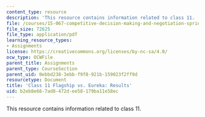 ```yaml
---
content_type: resource
description: 'This resource contains information related to class 11. '
file: /courses/15-067-competitive-decision-making-and-negotiation-spring-2011/b2eb8e667ad8472dee58179ba11e58ec_MIT15_067S11_Cl11_F_E_RE.pdf
file_size: 72625
file_type: application/pdf
learning_resource_types:
- Assignments
license: https://creativecommons.org/licenses/by-nc-sa/4.0/
ocw_type: OCWFile
parent_title: Assignments
parent_type: CourseSection
parent_uid: 0ebbd238-3ebb-f9f8-921b-159023f2ff9d
resourcetype: Document
title: 'Class 11 Flagship vs. Eureka: Results'
uid: b2eb8e66-7ad8-472d-ee58-179ba11e58ec
---
```

This resource contains information related to class 11. 